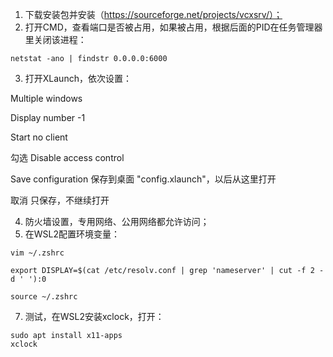 1. 下载安装包并安装（https://sourceforge.net/projects/vcxsrv/）；
2. 打开CMD，查看端口是否被占用，如果被占用，根据后面的PID在任务管理器里关闭该进程：
```
netstat -ano | findstr 0.0.0.0:6000
```
3. 打开XLaunch，依次设置：

Multiple windows

Display number  -1

Start no client

勾选 Disable access control

Save configuration  保存到桌面 "config.xlaunch"，以后从这里打开

取消  只保存，不继续打开

4. 防火墙设置，专用网络、公用网络都允许访问；
5. 在WSL2配置环境变量：
```
vim ~/.zshrc

export DISPLAY=$(cat /etc/resolv.conf | grep 'nameserver' | cut -f 2 -d ' '):0

source ~/.zshrc
```
7. 测试，在WSL2安装xclock，打开：
```
sudo apt install x11-apps
xclock
```